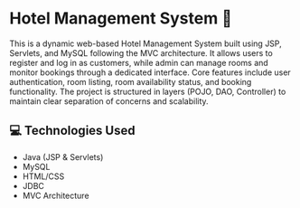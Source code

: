 # Hotel Management System 🏨

This is a dynamic web-based Hotel Management System built using JSP, Servlets, and MySQL following the MVC architecture. It allows users to register and log in as customers, while admin can manage rooms and monitor bookings through a dedicated interface. Core features include user authentication, room listing, room availability status, and booking functionality. The project is structured in layers (POJO, DAO, Controller) to maintain clear separation of concerns and scalability.

## 💻 Technologies Used
- Java (JSP & Servlets)
- MySQL
- HTML/CSS
- JDBC
- MVC Architecture
